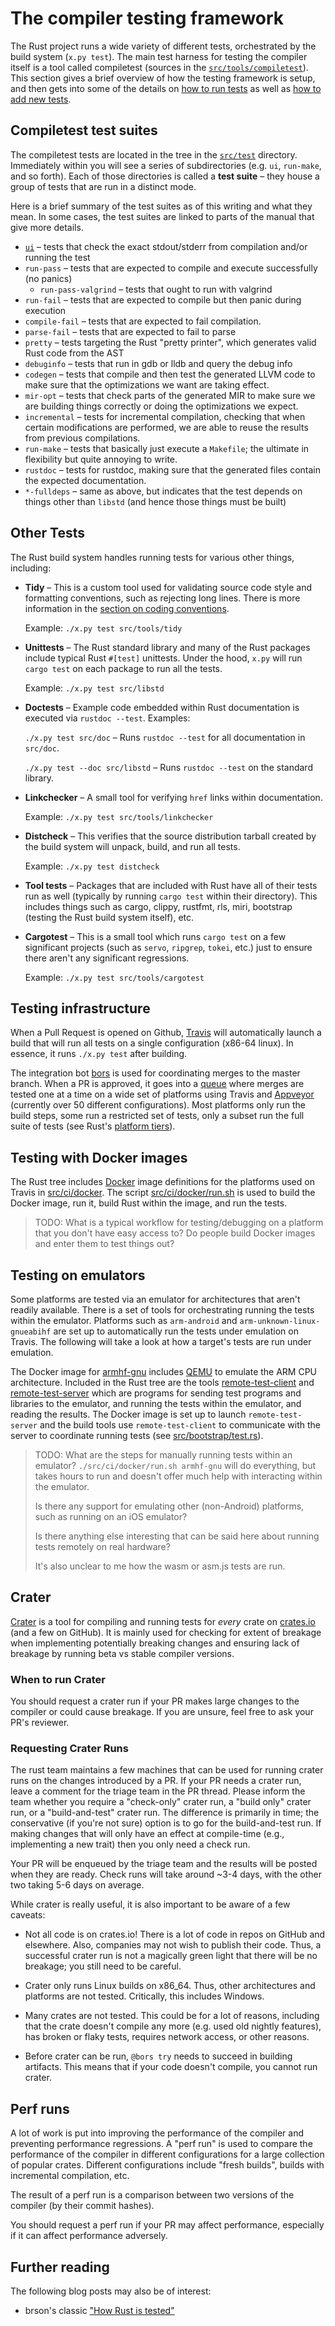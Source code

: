 # The compiler testing framework

The Rust project runs a wide variety of different tests, orchestrated
by the build system (`x.py test`).  The main test harness for testing
the compiler itself is a tool called compiletest (sources in the
[`src/tools/compiletest`]). This section gives a brief overview of how
the testing framework is setup, and then gets into some of the details
on [how to run tests](./tests/running.html#ui) as well as
[how to add new tests](./tests/adding.html).

[`src/tools/compiletest`]: https://github.com/rust-lang/rust/tree/master/src/tools/compiletest

## Compiletest test suites

The compiletest tests are located in the tree in the [`src/test`]
directory. Immediately within you will see a series of subdirectories
(e.g. `ui`, `run-make`, and so forth). Each of those directories is
called a **test suite** – they house a group of tests that are run in
a distinct mode.

[`src/test`]: https://github.com/rust-lang/rust/tree/master/src/test

Here is a brief summary of the test suites as of this writing and what
they mean. In some cases, the test suites are linked to parts of the manual
that give more details.

- [`ui`](./tests/adding.html#ui) – tests that check the exact
  stdout/stderr from compilation and/or running the test
- `run-pass` – tests that are expected to compile and execute
  successfully (no panics)
  - `run-pass-valgrind` – tests that ought to run with valgrind
- `run-fail` – tests that are expected to compile but then panic
  during execution
- `compile-fail` – tests that are expected to fail compilation.
- `parse-fail` – tests that are expected to fail to parse
- `pretty` – tests targeting the Rust "pretty printer", which
  generates valid Rust code from the AST
- `debuginfo` – tests that run in gdb or lldb and query the debug info
- `codegen` – tests that compile and then test the generated LLVM
  code to make sure that the optimizations we want are taking effect.
- `mir-opt` – tests that check parts of the generated MIR to make
  sure we are building things correctly or doing the optimizations we
  expect.
- `incremental` – tests for incremental compilation, checking that
  when certain modifications are performed, we are able to reuse the
  results from previous compilations.
- `run-make` – tests that basically just execute a `Makefile`; the
  ultimate in flexibility but quite annoying to write.
- `rustdoc` – tests for rustdoc, making sure that the generated files
  contain the expected documentation.
- `*-fulldeps` – same as above, but indicates that the test depends
  on things other than `libstd` (and hence those things must be built)

## Other Tests

The Rust build system handles running tests for various other things,
including:

- **Tidy** – This is a custom tool used for validating source code
  style and formatting conventions, such as rejecting long lines.
  There is more information in the
  [section on coding conventions](./conventions.html#formatting).

  Example: `./x.py test src/tools/tidy`

- **Unittests** – The Rust standard library and many of the Rust packages
  include typical Rust `#[test]` unittests.  Under the hood, `x.py` will run
  `cargo test` on each package to run all the tests.

  Example: `./x.py test src/libstd`

- **Doctests** – Example code embedded within Rust documentation is executed
  via `rustdoc --test`.  Examples:

  `./x.py test src/doc` – Runs `rustdoc --test` for all documentation in
  `src/doc`.

  `./x.py test --doc src/libstd` – Runs `rustdoc --test` on the standard
  library.

- **Linkchecker** – A small tool for verifying `href` links within
  documentation.

  Example: `./x.py test src/tools/linkchecker`

- **Distcheck** – This verifies that the source distribution tarball created
  by the build system will unpack, build, and run all tests.

  Example: `./x.py test distcheck`

- **Tool tests** – Packages that are included with Rust have all of their
  tests run as well (typically by running `cargo test` within their
  directory).  This includes things such as cargo, clippy, rustfmt, rls, miri,
  bootstrap (testing the Rust build system itself), etc.

- **Cargotest** – This is a small tool which runs `cargo test` on a few
  significant projects (such as `servo`, `ripgrep`, `tokei`, etc.) just to
  ensure there aren't any significant regressions.

  Example: `./x.py test src/tools/cargotest`

## Testing infrastructure

When a Pull Request is opened on Github, [Travis] will automatically launch a
build that will run all tests on a single configuration (x86-64 linux). In
essence, it runs `./x.py test` after building.

The integration bot [bors] is used for coordinating merges to the master
branch. When a PR is approved, it goes into a [queue] where merges are tested
one at a time on a wide set of platforms using Travis and [Appveyor]
(currently over 50 different configurations).  Most platforms only run the
build steps, some run a restricted set of tests, only a subset run the full
suite of tests (see Rust's [platform tiers]).

[Travis]: https://travis-ci.org/rust-lang/rust
[bors]: https://github.com/servo/homu
[queue]: https://buildbot2.rust-lang.org/homu/queue/rust
[Appveyor]: https://ci.appveyor.com/project/rust-lang/rust
[platform tiers]: https://forge.rust-lang.org/platform-support.html

## Testing with Docker images

The Rust tree includes [Docker] image definitions for the platforms used on
Travis in [src/ci/docker].  The script [src/ci/docker/run.sh] is used to build
the Docker image, run it, build Rust within the image, and run the tests.

> TODO: What is a typical workflow for testing/debugging on a platform that
> you don't have easy access to?  Do people build Docker images and enter them
> to test things out?

[Docker]: https://www.docker.com/
[src/ci/docker]: https://github.com/rust-lang/rust/tree/master/src/ci/docker
[src/ci/docker/run.sh]: https://github.com/rust-lang/rust/blob/master/src/ci/docker/run.sh

## Testing on emulators

Some platforms are tested via an emulator for architectures that aren't
readily available.  There is a set of tools for orchestrating running the
tests within the emulator.  Platforms such as `arm-android` and
`arm-unknown-linux-gnueabihf` are set up to automatically run the tests under
emulation on Travis.  The following will take a look at how a target's tests
are run under emulation.

The Docker image for [armhf-gnu] includes [QEMU] to emulate the ARM CPU
architecture.  Included in the Rust tree are the tools [remote-test-client]
and [remote-test-server] which are programs for sending test programs and
libraries to the emulator, and running the tests within the emulator, and
reading the results.  The Docker image is set up to launch
`remote-test-server` and the build tools use `remote-test-client` to
communicate with the server to coordinate running tests (see
[src/bootstrap/test.rs]).

> TODO: What are the steps for manually running tests within an emulator?
> `./src/ci/docker/run.sh armhf-gnu` will do everything, but takes hours to
> run and doesn't offer much help with interacting within the emulator.
>
> Is there any support for emulating other (non-Android) platforms, such as
> running on an iOS emulator?
>
> Is there anything else interesting that can be said here about running tests
> remotely on real hardware?
>
> It's also unclear to me how the wasm or asm.js tests are run.

[armhf-gnu]: https://github.com/rust-lang/rust/tree/master/src/ci/docker/armhf-gnu
[QEMU]: https://www.qemu.org/
[remote-test-client]: https://github.com/rust-lang/rust/tree/master/src/tools/remote-test-client
[remote-test-server]: https://github.com/rust-lang/rust/tree/master/src/tools/remote-test-server
[src/bootstrap/test.rs]: https://github.com/rust-lang/rust/tree/master/src/bootstrap/test.rs

## Crater

[Crater](https://github.com/rust-lang-nursery/crater) is a tool for compiling
and running tests for _every_ crate on [crates.io](https://crates.io/) (and a
few on GitHub). It is mainly used for checking for extent of breakage when
implementing potentially breaking changes and ensuring lack of breakage by
running beta vs stable compiler versions.

### When to run Crater

You should request a crater run if your PR makes large changes to the compiler
or could cause breakage. If you are unsure, feel free to ask your PR's reviewer.

### Requesting Crater Runs

The rust team maintains a few machines that can be used for running crater runs
on the changes introduced by a PR. If your PR needs a crater run, leave a
comment for the triage team in the PR thread. Please inform the team whether
you require a "check-only" crater run, a "build only" crater run, or a
"build-and-test" crater run. The difference is primarily in time; the
conservative (if you're not sure) option is to go for the build-and-test run.
If making changes that will only have an effect at compile-time (e.g.,
implementing a new trait) then you only need a check run.

Your PR will be enqueued by the triage team and the results will be posted when
they are ready. Check runs will take around ~3-4 days, with the other two
taking 5-6 days on average.

While crater is really useful, it is also important to be aware of a few
caveats:

- Not all code is on crates.io! There is a lot of code in repos on GitHub and
  elsewhere. Also, companies may not wish to publish their code. Thus, a
  successful crater run is not a magically green light that there will be no
  breakage; you still need to be careful.

- Crater only runs Linux builds on x86_64. Thus, other architectures and
  platforms are not tested. Critically, this includes Windows.

- Many crates are not tested. This could be for a lot of reasons, including
  that the crate doesn't compile any more (e.g. used old nightly features),
  has broken or flaky tests, requires network access, or other reasons.

- Before crater can be run, `@bors try` needs to succeed in building artifacts.
  This means that if your code doesn't compile, you cannot run crater.

## Perf runs

A lot of work is put into improving the performance of the compiler and
preventing performance regressions. A "perf run" is used to compare the
performance of the compiler in different configurations for a large collection
of popular crates. Different configurations include "fresh builds", builds
with incremental compilation, etc.

The result of a perf run is a comparison between two versions of the
compiler (by their commit hashes).

You should request a perf run if your PR may affect performance, especially
if it can affect performance adversely.

## Further reading

The following blog posts may also be of interest:

- brson's classic ["How Rust is tested"][howtest]

[howtest]: https://brson.github.io/2017/07/10/how-rust-is-tested
